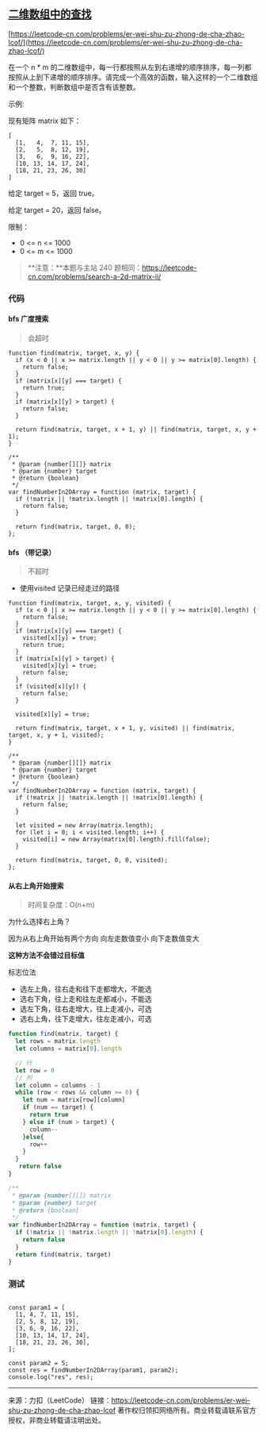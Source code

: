 ## [二维数组中的查找](https://leetcode-cn.com/problems/er-wei-shu-zu-zhong-de-cha-zhao-lcof/)

[https://leetcode-cn.com/problems/er-wei-shu-zu-zhong-de-cha-zhao-lcof/](https://leetcode-cn.com/problems/er-wei-shu-zu-zhong-de-cha-zhao-lcof/)





在一个 n * m 的二维数组中，每一行都按照从左到右递增的顺序排序，每一列都按照从上到下递增的顺序排序。请完成一个高效的函数，输入这样的一个二维数组和一个整数，判断数组中是否含有该整数。

 

示例:

现有矩阵 matrix 如下：

```
[
  [1,   4,  7, 11, 15],
  [2,   5,  8, 12, 19],
  [3,   6,  9, 16, 22],
  [10, 13, 14, 17, 24],
  [18, 21, 23, 26, 30]
]
```

给定 target = 5，返回 true。

给定 target = 20，返回 false。

 

限制：

* 0 <= n <= 1000
* 0 <= m <= 1000



> **注意：**本题与主站 240 题相同：https://leetcode-cn.com/problems/search-a-2d-matrix-ii/





### 代码





#### bfs 广度搜索

> 会超时

```tsx
function find(matrix, target, x, y) {
  if (x < 0 || x >= matrix.length || y < 0 || y >= matrix[0].length) {
    return false;
  }
  if (matrix[x][y] === target) {
    return true;
  }
  if (matrix[x][y] > target) {
    return false;
  }

  return find(matrix, target, x + 1, y) || find(matrix, target, x, y + 1);
}

/**
 * @param {number[][]} matrix
 * @param {number} target
 * @return {boolean}
 */
var findNumberIn2DArray = function (matrix, target) {
  if (!matrix || !matrix.length || !matrix[0].length) {
    return false;
  }

  return find(matrix, target, 0, 0);
};
```



#### bfs （带记录）

> 不超时

* 使用visited 记录已经走过的路径

```tsx
function find(matrix, target, x, y, visited) {
  if (x < 0 || x >= matrix.length || y < 0 || y >= matrix[0].length) {
    return false;
  }
  if (matrix[x][y] === target) {
    visited[x][y] = true;
    return true;
  }
  if (matrix[x][y] > target) {
    visited[x][y] = true;
    return false;
  }
  if (visited[x][y]) {
    return false;
  }

  visited[x][y] = true;

  return find(matrix, target, x + 1, y, visited) || find(matrix, target, x, y + 1, visited);
}

/**
 * @param {number[][]} matrix
 * @param {number} target
 * @return {boolean}
 */
var findNumberIn2DArray = function (matrix, target) {
  if (!matrix || !matrix.length || !matrix[0].length) {
    return false;
  }

  let visited = new Array(matrix.length);
  for (let i = 0; i < visited.length; i++) {
    visited[i] = new Array(matrix[0].length).fill(false);
  }

  return find(matrix, target, 0, 0, visited);
};

```





#### 从右上角开始搜索

> 时间复杂度：O(n+m)



为什么选择右上角？

因为从右上角开始有两个方向 向左走数值变小  向下走数值变大

**这种方法不会错过目标值**



标志位法

* 选左上角，往右走和往下走都增大，不能选
* 选右下角，往上走和往左走都减小，不能选
* 选左下角，往右走增大，往上走减小，可选
* 选右上角，往下走增大，往左走减小，可选





```js
function find(matrix, target) {
  let rows = matrix.length
  let columns = matrix[0].length

  // 行
  let row = 0
  // 列
  let column = columns - 1
  while (row < rows && column >= 0) {
    let num = matrix[row][column]
    if (num == target) {
      return true
    } else if (num > target) {
      column--
    }else{
      row++
    }
  }
   return false
}

/**
 * @param {number[][]} matrix
 * @param {number} target
 * @return {boolean}
 */
var findNumberIn2DArray = function (matrix, target) {
  if (!matrix || !matrix.length || !matrix[0].length) {
    return false
  }
  return find(matrix, target)
}

```



### 测试

```tsx

const param1 = [
  [1, 4, 7, 11, 15],
  [2, 5, 8, 12, 19],
  [3, 6, 9, 16, 22],
  [10, 13, 14, 17, 24],
  [18, 21, 23, 26, 30],
];

const param2 = 5;
const res = findNumberIn2DArray(param1, param2);
console.log("res", res);

```







---



来源：力扣（LeetCode）
链接：https://leetcode-cn.com/problems/er-wei-shu-zu-zhong-de-cha-zhao-lcof
著作权归领扣网络所有。商业转载请联系官方授权，非商业转载请注明出处。





